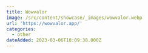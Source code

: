 ```yaml
---
title: Wowvalor
image: /src/content/showcase/_images/wowvalor.webp
url: 'https://wowvalor.app/'
categories:
  - other
dateAdded: 2023-03-06T18:09:38.000Z
---
```



